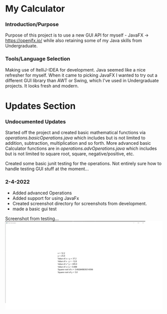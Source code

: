 # My Calculator

### Introduction/Purpose
  Purpose of this project is to use a new GUI API for myself - JavaFX -> https://openjfx.io/ while also retaining some of my Java skills from Undergraduate.

### Tools/Language Selection
  Making use of ItelliJ-IDEA for development. Java seemed like a nice refresher for myself. When it came to picking JavaFX I wanted to try out a different GUI library than AWT or Swing, which I've used in Undergraduate projects. It looks fresh and modern.

# Updates Section

### Undocumented Updates
Started off the project and created basic mathematical functions via *operations.basicOperations.java* which includes but is not limited to addition, subtraction, multiplication and so forth. More advanced basic Calculator functions are in *operations.advOperations.java* which includes but is not limited to square root, square, negative/positive, etc.

Created some basic junit testing for the operations. Not entirely sure how to handle testing GUI stuff at the moment...

### 2-4-2022
- Added advanced Operations
- Added support for using JavaFx
- Created screenshot directory for screenshots from development.
- made a basic gui test

Screenshot from testing...
![JavaFX Testing](screenshots/gui-test_2-4-2022.png)

